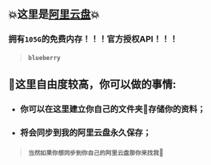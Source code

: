 ## :boom:这里是[阿里云盘](https://www.aliyundrive.com/):boom:
### 拥有`105G`的免费内存！！！官方授权API！！！
> #### `blueberry`



## :star2:这里自由度较高，你可以做的事情:

- ### 你可以在这里建立你自己的文件夹:open_file_folder:存储你的资料；

- ### 将会同步到我的阿里云盘永久保存；

> #### `当然如果你想同步到你自己的阿里云盘那你来找我`:love_letter:
